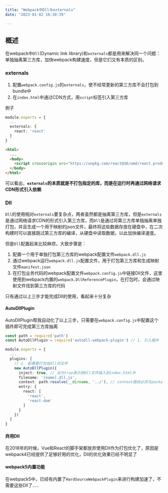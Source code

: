 ```yaml
---
title: "Webpack中Dll与externals"
date: "2023-01-02 10:30:39"

---
```


## 概述
在webpack中`Dll`(Dynamic link library)和`externals`都是用来解决同一个问题：单独抽离第三方库，加快webpack构建速度，但是它们又有本质的区别。

<a name="zH3gP"></a>

### externals

1. 配置`webpack.config.js`的`externals`，使不经常更新的第三方库不会打包到bundle中
2. 在`index.html`中通过CDN方式，用`script`标签引入第三方库

例子
```typescript
module.exports = {
  ...
  externals: {
    react: 'react'
  }
}
```

```html
<html>
  ...
  <body>
    <script crossorigin src="https://unpkg.com/react@16/umd/react.production.min.js"/>
  </body>
</html>
```
可以看出，**`externals`的本质就是不打包指定的库，而是在运行时再通过网络请求CDN形式引入依赖**
<a name="ecP2t"></a>

### Dll
`Dll`的使用相对`externals`要复杂点，两者虽然都是抽离第三方库，但是`externals`是通过网络请求CDN的形式引入第三方库，而`Dll`是通过将第三方库单独抽离单独打包，并且生成一个用于映射的json文件，最终将这些数据存放在硬盘中，在二次构建时可以直接跳过第三方库的编译，从硬盘中读取数据，以此加快编译速度。

但是`Dll`配置起来比较麻烦，大致步骤是：

1. 配置一个用于单独打包第三方库的webpack配置文件`webpack.dll.js`
2. 通过webpack运行`webpack.dll.js`配置文件，用于打包第三方库和生成映射文件`manifest.json`
3. 在打包业务代码的webpack配置文件`webpack.config.js`中链接Dll文件，这里使用到webpack内置的`webpack.DllReferencePlugin`，在打包时，会通过映射文件找到第三方库的代码

只有通过以上三步才能完成Dll的使用，看起来十分复杂

<a name="wxWx6"></a>
#### AutoDllPlugin
AutoDllPlugin帮我自动化了以上三步，只需要在`webpack.config.js`中配置这个插件即可完成第三方库抽离
```typescript
const path = require('path')
const AutoDllPlugin = require('autodll-webpack-plugin') // 1. 引入插件

module.exports = {
  ...
  plugins: [
    // 2. 配置要打包成dll的文件
    new AutoDllPlugin({
      inject: true, // 设为true表示把dll文件插入到index.html中
      filename: '[name].dll.js',
      context: path.resolve(__dirname, '../'), // context路径必须与package.json相同
      entry: {
        react: [
          'react',
          'react-dom'
        ]
      }
    })
  ]
}
```

<a name="or7Xp"></a>
#### 弃用Dll
在2018年的时候，Vue和React的脚手架都放弃使用Dll作为打包优化了，原因是webpack4已经提供了足够好用的优化，Dll的优化效果已经不明显了
<a name="zoRdK"></a>
#### webpack5内置功能
在webpack5中，已经有内置了`HardSourceWebpackPlugin`来进行构建加速了，不需要这些Dll了.....
